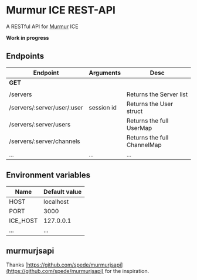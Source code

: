 # Murmur ICE REST-API

A RESTful API for [Murmur](https://mumble.info) ICE

**Work in progress**

## Endpoints

| Endpoint              	        |    Arguments                  | Desc                          		            	|
|---                    	        |---                            |---                            		            	|
| **GET**               	        |                               |                               		            	|
|                       	        |                               |                               		            	|
| /servers                          |                               | Returns the Server list                               |
| /servers/:server/user/:user   	| session id                    | Returns the User struct				                |
| /servers/:server/users        	|                               | Returns the full UserMap      		            	|
| /servers/:server/channels     	|                               | Returns the full ChannelMap   			            |
| ...                               | ...                           | ...                                                   |

## Environment variables

| Name          | Default value |
|---            |---            |
| HOST          | localhost     |
| PORT          | 3000          |
| ICE_HOST      | 127.0.0.1     |
| ...           | ...           |

## murmurjsapi

Thanks [https://github.com/spede/murmurjsapi](https://github.com/spede/murmurjsapi) for the inspiration.